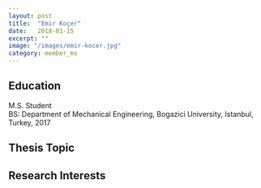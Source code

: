 ```yaml
---
layout: post
title:  "Emir Koçer"
date:   2018-01-15
excerpt: ""
image: "/images/emir-kocer.jpg"
category: member_ms
---
```


## Education
M.S. Student <br>
BS: Department of Mechanical Engineering, Bogazici University, Istanbul, Turkey, 2017    <br>


## Thesis Topic


## Research Interests


